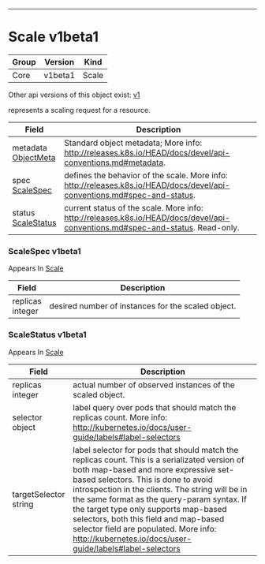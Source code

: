 

-----------
# Scale v1beta1



Group        | Version     | Kind
------------ | ---------- | -----------
Core | v1beta1 | Scale




<aside class="notice">Other api versions of this object exist: <a href="#scale-v1">v1</a> </aside>


represents a scaling request for a resource.



Field        | Description
------------ | -----------
metadata <br /> [ObjectMeta](#objectmeta-v1) | Standard object metadata; More info: http://releases.k8s.io/HEAD/docs/devel/api-conventions.md#metadata.
spec <br /> [ScaleSpec](#scalespec-v1beta1) | defines the behavior of the scale. More info: http://releases.k8s.io/HEAD/docs/devel/api-conventions.md#spec-and-status.
status <br /> [ScaleStatus](#scalestatus-v1beta1) | current status of the scale. More info: http://releases.k8s.io/HEAD/docs/devel/api-conventions.md#spec-and-status. Read-only.


### ScaleSpec v1beta1

<aside class="notice">
Appears In <a href="#scale-v1beta1">Scale</a> </aside>

Field        | Description
------------ | -----------
replicas <br /> integer | desired number of instances for the scaled object.

### ScaleStatus v1beta1

<aside class="notice">
Appears In <a href="#scale-v1beta1">Scale</a> </aside>

Field        | Description
------------ | -----------
replicas <br /> integer | actual number of observed instances of the scaled object.
selector <br /> object | label query over pods that should match the replicas count. More info: http://kubernetes.io/docs/user-guide/labels#label-selectors
targetSelector <br /> string | label selector for pods that should match the replicas count. This is a serializated version of both map-based and more expressive set-based selectors. This is done to avoid introspection in the clients. The string will be in the same format as the query-param syntax. If the target type only supports map-based selectors, both this field and map-based selector field are populated. More info: http://kubernetes.io/docs/user-guide/labels#label-selectors





